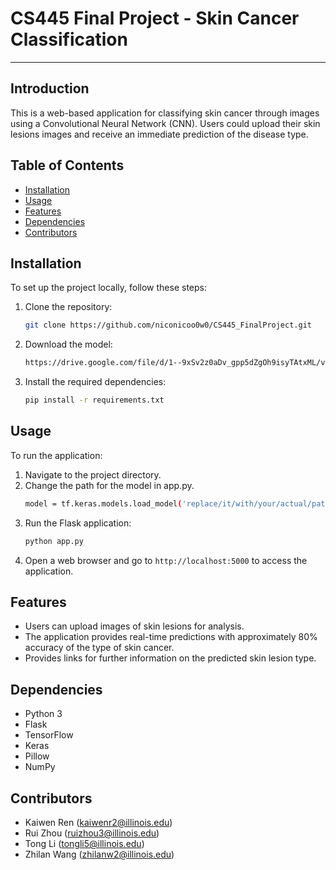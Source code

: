 # CS445 Final Project - Skin Cancer Classification
---
## Introduction
This is a web-based application for classifying skin cancer through images using a Convolutional Neural Network (CNN). Users could upload their skin lesions images and receive an immediate prediction of the disease type. 

## Table of Contents
- [Installation](#installation)
- [Usage](#usage)
- [Features](#features)
- [Dependencies](#dependencies)
- [Contributors](#contributors)

## Installation
To set up the project locally, follow these steps:
1. Clone the repository:
   ```bash
   git clone https://github.com/niconicoo0w0/CS445_FinalProject.git
   ```
2. Download the model:
   ```bash
   https://drive.google.com/file/d/1--9xSv2z0aDv_gpp5dZgOh9isyTAtxML/view?usp=sharing
   ```
4. Install the required dependencies:
   ```bash
   pip install -r requirements.txt
   ```
   
## Usage
To run the application:
1. Navigate to the project directory.
2. Change the path for the model in app.py.
   ```bash
   model = tf.keras.models.load_model('replace/it/with/your/actual/path')
   ```
4. Run the Flask application:
   ```bash
   python app.py
   ```
5. Open a web browser and go to `http://localhost:5000` to access the application.

## Features
- Users can upload images of skin lesions for analysis.
- The application provides real-time predictions with approximately 80% accuracy of the type of skin cancer.
- Provides links for further information on the predicted skin lesion type.

## Dependencies
- Python 3
- Flask
- TensorFlow
- Keras
- Pillow
- NumPy

## Contributors
- Kaiwen Ren (kaiwenr2@illinois.edu)
- Rui Zhou (ruizhou3@illinois.edu)
- Tong Li (tongli5@illinois.edu)
- Zhilan Wang (zhilanw2@illinois.edu)

